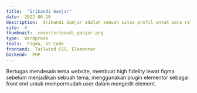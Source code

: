```yaml
---
title:  "Srikandi Ganjar"
date:  2022-06-10
description:  Srikandi Ganjar adalah sebuah situs profil untuk para relawan Srikandi Ganjar yang tersebar di seluruh Indonesia. yang bertujuan untuk mendukung Ganjar Pranowo maju menjadi Presiden tahun 2024
site:  #
thumbnail:  cover/srikandi_ganjar.png
type:  Wordpress
tools:  Figma, VS Code
frontend:  Tailwind CSS, Elementor
backend:  PHP
---
```


Bertugas mendesain tema website, membuat high fidelity lewat figma sebelum menjadikan sebuah tema, menggunakan plugin elementor sebagai front end untuk mempermudah user dalam mengedit element.